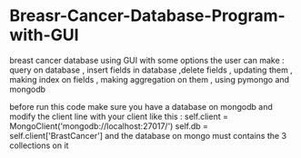 # Breasr-Cancer-Database-Program-with-GUI
breast cancer database using GUI with some options the user can make : query on database , insert fields in database ,delete fields , updating them , making index on fields , making aggregation on them , using pymongo and mongodb

before run this code make sure you have a database on mongodb and modify the client line with your client like this : self.client = MongoClient('mongodb://localhost:27017/') self.db = self.client['BrastCancer'] and the database on mongo must contains the 3 collections on it
